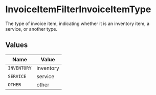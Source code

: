 # InvoiceItemFilterInvoiceItemType

The type of invoice item, indicating whether it is an inventory item, a service, or another type.


## Values

| Name        | Value       |
| ----------- | ----------- |
| `INVENTORY` | inventory   |
| `SERVICE`   | service     |
| `OTHER`     | other       |
